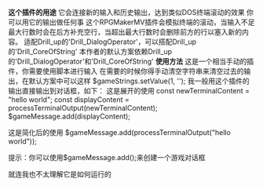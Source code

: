 **这个插件的用途**
它会连接新的输入和历史输出，达到类似DOS终端滚动的效果
你可以用它的输出做任何事
这个RPGMakerMV插件会模拟终端的滚动，当输入不足最大行数时会在后方补充空行，当超出最大行数时会删除前方的行以塞入新的内容。
适配Drill_up的'Drill_DialogOperator'，可以搭配Drill_up的'Drill_CoreOfString'
本作者的默认方案依赖Drill_up的'Drill_DialogOperator'和'Drill_CoreOfString'
**使用方法**
这是一个相当手动的插件，你需要使用脚本进行输入
在需要的时候你得手动清空字符串来清空过去的输出，在默认方案中可以这样
$gameStrings.setValue(1, '');
我一般用这个插件的输出直接输出到对话框，如下：
这是展开的使用
const newTerminalContent = "hello world";
const displayContent = processTerminalOutput(newTerminalContent);
$gameMessage.add(displayContent);

这是简化后的使用
$gameMessage.add(processTerminalOutput("hello world"));

提示：你可以使用$gameMessage.add();来创建一个游戏对话框

就连我也不太理解它是如何运行的

